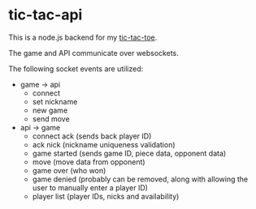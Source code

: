tic-tac-api
===========

This is a node.js backend for my [tic-tac-toe](https://github.com/vitosamson/tic-tac-toe-angular-websocket).

The game and API communicate over websockets.

The following socket events are utilized:
  - game -> api
    - connect
    - set nickname
    - new game
    - send move
  - api -> game
    - connect ack (sends back player ID)
    - ack nick (nickname uniqueness validation)
    - game started (sends game ID, piece data, opponent data)
    - move (move data from opponent)
    - game over (who won)
    - game denied (probably can be removed, along with allowing the user to manually enter a player ID)
    - player list (player IDs, nicks and availability)
